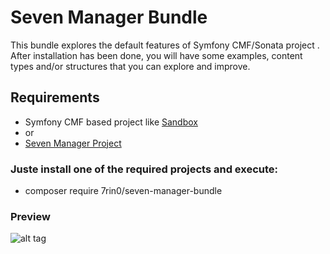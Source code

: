# Seven Manager Bundle
This bundle explores the default features of Symfony CMF/Sonata project . After installation has been done, you will have some examples, content types and/or structures that you can explore and improve.

## Requirements
* Symfony CMF based project like [Sandbox](https://github.com/symfony-cmf/cmf-sandbox)
* or
* [Seven Manager Project](https://github.com/7rin0/SevenManager)

### Juste install one of the required projects and execute:
- composer require 7rin0/seven-manager-bundle

### Preview
![alt tag](https://github.com/7rin0/SevenManager/raw/master/web/images/preview.gif)
